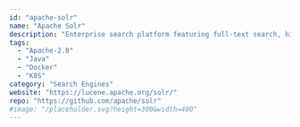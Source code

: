 ```yaml
---
id: "apache-solr"
name: "Apache Solr"
description: "Enterprise search platform featuring full-text search, hit highlighting, faceted search, real-time indexing, dynamic clustering, and rich document (e.g., Word, PDF) handling."
tags:
  - "Apache-2.0"
  - "Java"
  - "Docker"
  - "K8S"
category: "Search Engines"
website: "https://lucene.apache.org/solr/"
repo: "https://github.com/apache/solr"
#image: "/placeholder.svg?height=300&width=400"
---
```


